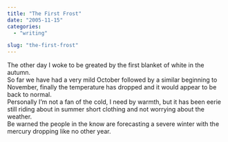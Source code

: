 ```yaml
---
title: "The First Frost"
date: "2005-11-15"
categories: 
  - "writing"

slug: "the-first-frost"
---
```


The other day I woke to be greated by the first blanket of white in the autumn.  
So far we have had a very mild October followed by a similar beginning to November, finally the temperature has dropped and it would appear to be back to normal.  
Personally I’m not a fan of the cold, I need by warmth, but it has been eerie still riding about in summer short clothing and not worrying about the weather.  
Be warned the people in the know are forecasting a severe winter with the mercury dropping like no other year.
